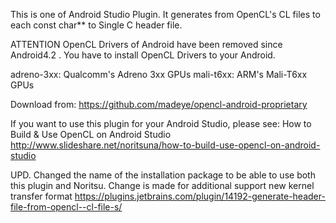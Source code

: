 This is one of Android Studio Plugin. It generates from OpenCL's CL files to each const char** to Single C header file.

ATTENTION OpenCL Drivers of Android have been removed since Android4.2 . You have to install OpenCL Drivers to your Android.

adreno-3xx: Qualcomm's Adreno 3xx GPUs mali-t6xx: ARM's Mali-T6xx GPUs

Download from: https://github.com/madeye/opencl-android-proprietary

If you want to use this plugin for your Android Studio, please see: How to Build & Use OpenCL on Android Studio http://www.slideshare.net/noritsuna/how-to-build-use-opencl-on-android-studio

UPD. Changed the name of the installation package to be able to use both this plugin and Noritsu. Change is made for additional support new kernel transfer format
https://plugins.jetbrains.com/plugin/14192-generate-header-file-from-opencl--cl-file-s/